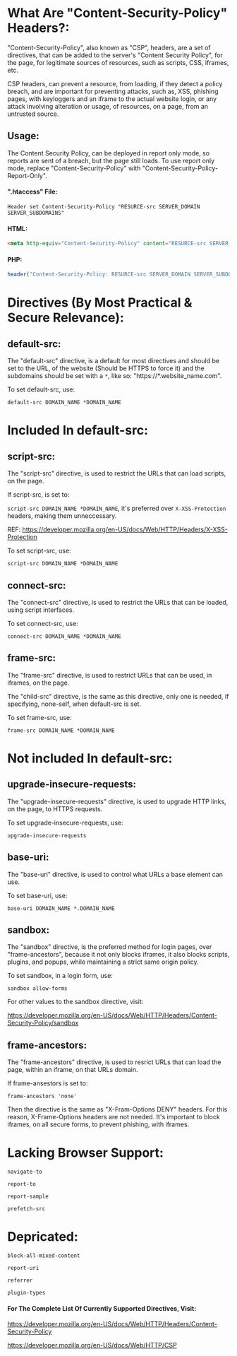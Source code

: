 # What Are "Content-Security-Policy" Headers?:
"Content-Security-Policy", also known as "CSP", headers, are a set of directives, that can be added to the server's "Content Security Policy", for the page, for legitimate sources of resources, such as scripts, CSS, iframes, etc.

CSP headers, can prevent a resource, from loading, if they detect a policy breach, and are important for preventing attacks, such as, XSS, phishing pages, with keyloggers and an iframe to the actual website login, or any attack involving alteration or usage, of resources, on a page, from an untrusted source.

## Usage:
The Content Security Policy, can be deployed in report only mode, so reports are sent of a breach, but the page still loads.
To use report only mode, replace "Content-Security-Policy" with "Content-Security-Policy-Report-Only".

#### ".htaccess" File:
`Header set Content-Security-Policy "RESURCE-src SERVER_DOMAIN SERVER_SUBDOMAINS"`

#### HTML:
```html
<meta http-equiv="Content-Security-Policy" content="RESURCE-src SERVER_DOMAIN SERVER_SUBDOMAINS"/>
```

#### PHP:
```php
header("Content-Security-Policy: RESURCE-src SERVER_DOMAIN SERVER_SUBDOMAINS");
```

# Directives (By Most Practical & Secure Relevance):

## default-src:
The "default-src" directive, is a default for most directives and should be set to the URL, of the website (Should be HTTPS to force it) and the subdomains should be set with a `*`, like so: "https://*.website_name.com".

To set default-src, use:

`default-src DOMAIN_NAME *DOMAIN_NAME`

# Included In default-src:

## script-src:
The "script-src" directive, is used to restrict the URLs that can load scripts, on the page.

If script-src, is set to:

`script-src DOMAIN_NAME *DOMAIN_NAME`, it's preferred over `X-XSS-Protection` headers, making them unneccessary.

REF: https://developer.mozilla.org/en-US/docs/Web/HTTP/Headers/X-XSS-Protection

To set script-src, use:

`script-src DOMAIN_NAME *DOMAIN_NAME`

## connect-src:
The "connect-src" directive, is used to restrict the URLs that can be loaded, using script interfaces.

To set connect-src, use:

`connect-src DOMAIN_NAME *DOMAIN_NAME`

## frame-src:
The "frame-src" directive, is used to restrict URLs that can be used, in iframes, on the page.

The "child-src" directive, is the same as this directive, only one is needed, if specifying, none-self, when default-src is set.

To set frame-src, use:

`frame-src DOMAIN_NAME *DOMAIN_NAME`

# Not included In default-src:

## upgrade-insecure-requests:
The "upgrade-insecure-requests" directive, is used to upgrade HTTP links, on the page, to HTTPS requests.

To set upgrade-insecure-requests, use:

`upgrade-insecure-requests`

## base-uri:
The "base-uri" directive, is used to control what URLs a base element can use. 

To set base-uri, use:

`base-uri DOMAIN_NAME *.DOMAIN_NAME`

## sandbox:
The "sandbox" directive, is the preferred method for login pages, over "frame-ancestors", because it not only blocks iframes, it also blocks scripts, plugins, and popups, while maintaining a strict same origin policy.

To set sandbox, in a login form, use:

`sandbox allow-forms`

For other values to the sandbox directive, visit:

https://developer.mozilla.org/en-US/docs/Web/HTTP/Headers/Content-Security-Policy/sandbox

## frame-ancestors:
The "frame-ancestors" directive, is used to resrict URLs that can load the page, within an iframe, on that URLs domain.

If frame-ansestors is set to:

`frame-ancestors 'none'`

Then the directive is the same as "X-Fram-Options DENY" headers. For this reason, X-Frame-Options headers are not needed.
It's important to block iframes, on all secure forms, to prevent phishing, with iframes.

# Lacking Browser Support:

`navigate-to`

`report-to`

`report-sample`

`prefetch-src`

# Depricated:

`block-all-mixed-content`

`report-uri`

`referrer`

`plugin-types`

#### For The Complete List Of Currently Supported Directives, Visit:

https://developer.mozilla.org/en-US/docs/Web/HTTP/Headers/Content-Security-Policy

https://developer.mozilla.org/en-US/docs/Web/HTTP/CSP
